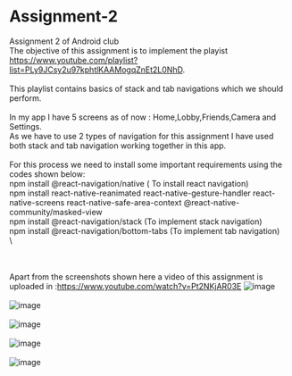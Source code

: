 # Assignment-2
Assignment 2 of Android club
\
The objective of this assignment is to implement the playist https://www.youtube.com/playlist?list=PLy9JCsy2u97kphtlKAAMogqZnEt2L0NhD.
\
\
This playlist contains basics of stack and tab navigations which we should perform. 
\
\
In my app I have 5 screens as of now : Home,Lobby,Friends,Camera and Settings. 
\
As we have to use 2 types of navigation for this assignment I have used both stack and tab navigation working together in this app.
\
\
For this process we need to install some important requirements using the codes shown below:
\
npm install @react-navigation/native ( To install react navigation)
\
npm install react-native-reanimated react-native-gesture-handler react-native-screens react-native-safe-area-context @react-native-community/masked-view
\
npm install @react-navigation/stack (To implement stack navigation)
\
npm install @react-navigation/bottom-tabs (To implement tab navigation)
\
\

\
\
Apart from the screenshots shown here a video of this assignment is uploaded in :https://www.youtube.com/watch?v=Pt2NKjAR03E
![image](https://user-images.githubusercontent.com/84237347/124360860-b9a12080-dc49-11eb-94e5-12f17b853667.png)
\
\
![image](https://user-images.githubusercontent.com/84237347/124360875-cd4c8700-dc49-11eb-816a-380229210996.png)
\
\
![image](https://user-images.githubusercontent.com/84237347/124360889-d9384900-dc49-11eb-9f2c-68006153d27d.png)
\
\
![image](https://user-images.githubusercontent.com/84237347/124360907-f3722700-dc49-11eb-81a2-a7f52aad0d26.png)
\
\
![image](https://user-images.githubusercontent.com/84237347/124360912-fcfb8f00-dc49-11eb-9067-0064cf1f43d0.png)


